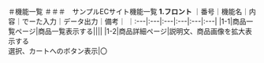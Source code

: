 ＃機能一覧
＃＃＃　サンプルECサイト機能一覧
**1.フロント**
｜番号｜機能名｜内容｜でーた入力｜データ出力｜備考｜
｜:---|:---|:---|:---|:---|:---|
|1-1|商品一覧ページ|商品一覧表示する||||
|1-2|商品詳細ページ|説明文、商品画像を拡大表示する<br>選択、カートへのボタン表示|〇
